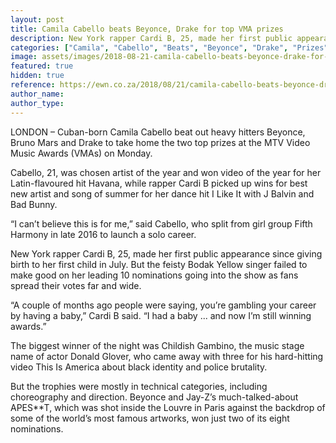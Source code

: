 ```yaml
---
layout: post
title: Camila Cabello beats Beyonce, Drake for top VMA prizes
description: New York rapper Cardi B, 25, made her first public appearance since giving birth to her first child in July. 
categories: ["Camila", "Cabello", "Beats", "Beyonce", "Drake", "Prizes"]
image: assets/images/2018-08-21-camila-cabello-beats-beyonce-drake-for-top-vma-prizes.jpg
featured: true
hidden: true
reference: https://ewn.co.za/2018/08/21/camila-cabello-beats-beyonce-drake-for-top-vma-prizes
author_name: 
author_type: 
---
```

LONDON – Cuban-born Camila Cabello beat out heavy hitters Beyonce, Bruno Mars and Drake to take home the two top prizes at the MTV Video Music Awards (VMAs) on Monday.

Cabello, 21, was chosen artist of the year and won video of the year for her Latin-flavoured hit Havana, while rapper Cardi B picked up wins for best new artist and song of summer for her dance hit I Like It with J Balvin and Bad Bunny.

“I can’t believe this is for me,” said Cabello, who split from girl group Fifth Harmony in late 2016 to launch a solo career.

New York rapper Cardi B, 25, made her first public appearance since giving birth to her first child in July. But the feisty Bodak Yellow singer failed to make good on her leading 10 nominations going into the show as fans spread their votes far and wide.

“A couple of months ago people were saying, you’re gambling your career by having a baby,” Cardi B said. “I had a baby ... and now I’m still winning awards.”

The biggest winner of the night was Childish Gambino, the music stage name of actor Donald Glover, who came away with three for his hard-hitting video This Is America about black identity and police brutality.

But the trophies were mostly in technical categories, including choreography and direction. Beyonce and Jay-Z’s much-talked-about APES**T, which was shot inside the Louvre in Paris against the backdrop of some of the world’s most famous artworks, won just two of its eight nominations.
